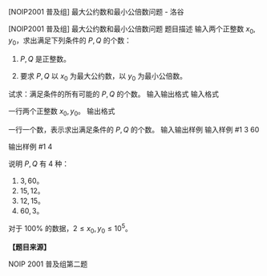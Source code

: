 



[NOIP2001 普及组] 最大公约数和最小公倍数问题 - 洛谷














[NOIP2001 普及组] 最大公约数和最小公倍数问题
题目描述
输入两个正整数 $x_0, y_0$，求出满足下列条件的 $P, Q$ 的个数：

1. $P,Q$ 是正整数。

2. 要求 $P, Q$ 以 $x_0$ 为最大公约数，以 $y_0$ 为最小公倍数。

试求：满足条件的所有可能的 $P, Q$ 的个数。
输入输出格式
输入格式

一行两个正整数 $x_0, y_0$。
输出格式

一行一个数，表示求出满足条件的 $P, Q$ 的个数。
输入输出样例
输入样例 #1
3 60

输出样例 #1
4

说明
$P,Q$ 有 $4$ 种：

1. $3, 60$。
2. $15, 12$。
3. $12, 15$。
4. $60, 3$。

对于 $100\%$ 的数据，$2 \le x_0, y_0 \le {10}^5$。

**【题目来源】**

NOIP 2001 普及组第二题






